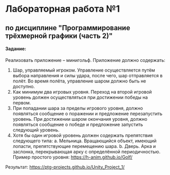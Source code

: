 # Лабораторная работа №1

## по дисциплине "Программирование трёхмерной графики (часть 2)"

#### Задание:

Реализовать приложение – минигольф. Приложение должно содержать:

1. Шар, управляемый игроком. Управление осуществляется путём выбора направления и силы
   удара, после чего, шар отправляется в полёт. Во время полёта, управление шаром должно
   быть не доступно.
2. Как минимум два игровых уровня. Переход на второй игровой уровень должен
   осуществляться при достижении победы на первом.
3. При попадании шара за пределы игрового уровня, должно появляться сообщение о поражении
   и предложение перезапустить уровень. При достижении шаром окончания уровня, должно
   появляться сообщение о победе и предложение запустить следующий уровень.
4. Хотя бы один игровой уровень должен содержать препятствия следующего типа:
   a. Мельница. Вращающийся объект, имеющий лопасти, препятствующие перемещению
   шара.
   b. Дверь. Арка и заслонка, перекрывающая арку с определённой периодичностью.
   Пример простого уровня: https://h-anim.github.io/Golf/

Результат: https://ptg-projects.github.io/Unity_Project_1/
